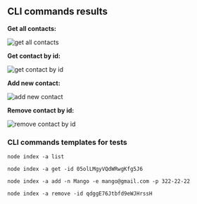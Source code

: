 ## CLI commands results

**Get all contacts:**

![get all contacts](https://monosnap.com/image/WHbL2y6OGfwl9oDYpCjfJaGJwIzFQO)

**Get contact by id:**

![get contact by id](https://monosnap.com/image/yF2N4Roe2kzl272ABJx9KFfRR4KdcA)

**Add new contact:**

![add new contact](https://monosnap.com/image/1222ou8vA93M1zrgY76SlYoGEIz46l)

**Remove contact by id:**

![remove contact by id](https://monosnap.com/image/8FtOTXa1MY90mZJOqwZk5mcdEcDNqM)

### CLI commands templates for tests

```
node index -a list
```

```
node index -a get -id 05olLMgyVQdWRwgKfg5J6
```

```
node index -a add -n Mango -e mango@gmail.com -p 322-22-22
```

```
node index -a remove -id qdggE76Jtbfd9eWJHrssH
```
